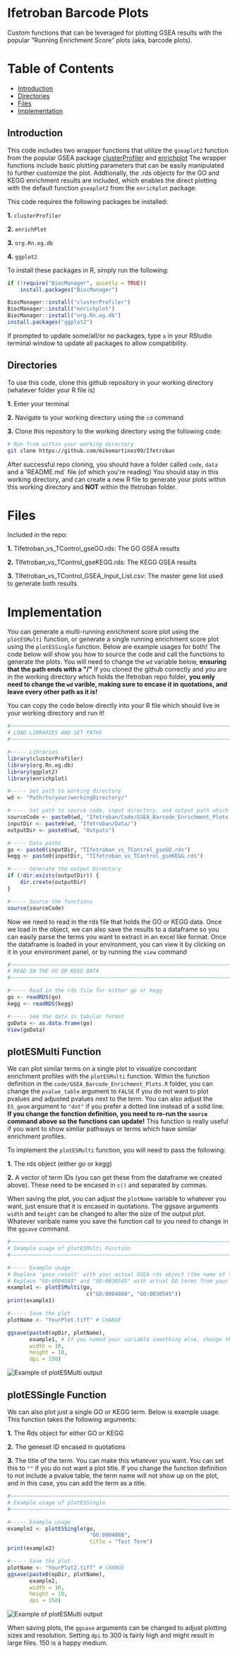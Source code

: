 # Ifetroban Barcode Plots
Custom functions that can be leveraged for plotting GSEA results with the popular "Running Enrichment Score" plots (aka, barcode plots).

# Table of Contents
- [Introduction](#introduction)
- [Directories](#directories)
- [Files](#files)
- [Implementation](#implementation)


## Introduction
This code includes two wrapper functions that utilize the `gseaplot2` function from the popular GSEA package [clusterProfiler](https://bioconductor.org/packages/release/bioc/html/clusterProfiler.html) and [enrichplot](https://yulab-smu.top/biomedical-knowledge-mining-book/enrichplot.html)
The wrapper functions include basic plotting parameters that can be easily manipulated to further customize the plot.
Addtionally, the .rds objects for the GO and KEGG enrichment results are included, which enables the direct plotting with the default function `gseaplot2` from the `enrichplot` package.

This code requires the following packages be installed:

**1.** `clusterProfiler`

**2.** `enrichPlot`

**3.**  `org.Rn.eg.db`

**4.** `ggplot2`


To install these packages in R, simply run the following:
``` R
if (!require("BiocManager", quietly = TRUE))
    install.packages("BiocManager")

BiocManager::install("clusterProfiler")
BiocManager::install("enrichplot")
BiocManager::install("org.Rn.eg.db")
install.packages("ggplot2")
```

If prompted to update some/all/or no packages, type `a` in your RStudio terminal window to update all packages to allow compatibility.

## Directories
To use this code, clone this github repository in your working directory (whatever folder your R file is)

**1.** Enter your terminal

**2.** Navigate to your working directory using the `cd` command

**3.** Clone this repository to the working directory using the following code:


``` bash
# Run from within your working directory
git clone https://github.com/mikemartinez99/Ifetroban
```

After successful repo cloning, you should have a folder called `code`, `data` and a 'README.md` file (of which you're reading)
You should stay in this working directory, and can create a new R file to generate your plots within this working directory and **NOT** within the Ifetroban folder.


# Files
Included in the repo:

**1.** TIfetroban_vs_TControl_gseGO.rds: The GO GSEA results

**2.** TIfetroban_vs_TControl_gseKEGG.rds: The KEGG GSEA results

**3.** TIfetroban_vs_TControl_GSEA_Input_List.csv: The master gene list used to generate both results




# Implementation
You can generate a multi-running enrichment score plot using the `plotESMulti` function, or generate a single running enrichment score plot using the `plotESSingle` function. Below are example usages for both!
The code below will show you how to source the code and call the functions to generate the plots. You will need to change the `wd` variable below, **ensuring that the path ends with a "/"**
If you cloned the github correctly and you are in the working directory which holds the Ifetroban repo folder, **you only need to change the `wd` varible, making sure to encase it in quotations, and leave every other path as it is!**

You can copy the code below directly into your R file which should live in your working directory and run it!

```R
#~~~~~~~~~~~~~~~~~~~~~~~~~~~~~~~~~~~~~~~~~~~~~~~~~~~~~~~~~~~~~~~~~~~~~~~~~~~~~~#
# LOAD LIBRARIES AND SET PATHS
#~~~~~~~~~~~~~~~~~~~~~~~~~~~~~~~~~~~~~~~~~~~~~~~~~~~~~~~~~~~~~~~~~~~~~~~~~~~~~~#

#----- Libraries
library(clusterProfiler)
library(org.Rn.eg.db)
library(ggplot2)
library(enrichplot)

#----- Set path to working directory
wd <- "Path/to/your/workingDirectory/"

#----- Set path to source code, input directory, and output path which we will create
sourceCode <- paste0(wd, "Ifetroban/Code/GSEA_Barcode_Enrichment_Plots.R"
inputDir <- paste0(wd, "Ifetroban/Data/")
outputDir <- paste0(wd, "Outputs")

#----- Data paths
go <- paste0(inputDir, "TIfetroban_vs_TControl_gseGO.rds")
kegg <- paste0(inputDir, "TIfetroban_vs_TControl_gseKEGG.rds")

#----- Generate the output Directory
if (!dir.exists(outputDir)) {
    dir.create(outputDir)
}

#----- Source the functions
source(sourceCode)
```
Now we need to read in the rds file that holds the GO or KEGG data. Once we load in the object, we can also save the results to a dataframe so you can easily parse the terms you want to extract in an excel like format. Once the dataframe is loaded in your environment, you can view it by clicking on it in your environment panel, or by running the `view` command

```R
#~~~~~~~~~~~~~~~~~~~~~~~~~~~~~~~~~~~~~~~~~~~~~~~~~~~~~~~~~~~~~~~~~~~~~~~~~~~~~~#
# READ IN THE GO OR KEGG DATA
#~~~~~~~~~~~~~~~~~~~~~~~~~~~~~~~~~~~~~~~~~~~~~~~~~~~~~~~~~~~~~~~~~~~~~~~~~~~~~~#

#----- Read in the rds file for either go or kegg
go <- readRDS(go)
kegg <- readRDS(kegg)

#----- See the data in tabular format
goData <- as.data.frame(go)
View(goData)
```

## plotESMulti Function

We can plot similar terms on a single plot to visualize concordant enrichment profiles with the `plotESMulti` function. Within the function definition in the `code/GSEA_Barcode_Enrichment_Plots.R` folder, you can change the `pvalue_table` argument to `FALSE` if you do not want to plot pvalues and adjusted pvalues next to the term. You can also adjust the `ES_geom` argument to `"dot"` if you prefer a dotted line instead of a solid line. **If you change the function definition, you need to re-run the `source` command above so the functions can update!**
This function is really useful if you want to show similar pathways or terms which have similar enrichment profiles. 

To implement the `plotESMulti` function, you will need to pass the following:

**1.** The rds object (either go or kegg)

**2.** A vector of term IDs (you can get these from the dataframe we created above). These need to be encased in `c()` and separated by commas.

When saving the plot, you can adjust the `plotName` variable to whatever you want, just ensure that it is encased in quotations. The ggsave arguments `width` and `height` can be changed to alter the size of the output plot. Whatever varibale name you save the function call to you need to change in the `ggsave` command.


```R
#~~~~~~~~~~~~~~~~~~~~~~~~~~~~~~~~~~~~~~~~~~~~~~~~~~~~~~~~~~~~~~~~~~~~~~~~~~~~~~#
# Example usage of plotESMulti Function
#~~~~~~~~~~~~~~~~~~~~~~~~~~~~~~~~~~~~~~~~~~~~~~~~~~~~~~~~~~~~~~~~~~~~~~~~~~~~~~#

#----- Example usage
# Replace 'gsea_result' with your actual GSEA rds object (the name of the variable)
# Replace "GO:0004888" and "GO:0030545" with actual GO terms from your analysis (see the dataframe for the values)
example1 <- plotESMulti(go, 
                         c("GO:0004888", "GO:0030545"))
print(example1)

#----- Save the plot
plotName <- "YourPlot.tiff" # CHANGE

ggsave(paste0(opDir, plotName), 
       example1, # If you named your variable something else, change this!
       width = 10,
       height = 10,
       dpi = 150)
```

![Example of plotESMulti output](Examples/YourPlot.png)

## plotESSingle Function

We can also plot just a single GO or KEGG term. Below is example usage. This function takes the following arguments:

**1.** The Rds object for either GO or KEGG

**2.** The geneset ID encased in quotations

**3.** The title of the term. You can make this whatever you want. You can set this to `""` if you do not want a plot title. 
If you change the function definition to not include a pvalue table, the term name will not show up on the plot, and in this case, you can add the term as a title.

```R
#~~~~~~~~~~~~~~~~~~~~~~~~~~~~~~~~~~~~~~~~~~~~~~~~~~~~~~~~~~~~~~~~~~~~~~~~~~~~~~#
# Example usage of plotESSingle
#~~~~~~~~~~~~~~~~~~~~~~~~~~~~~~~~~~~~~~~~~~~~~~~~~~~~~~~~~~~~~~~~~~~~~~~~~~~~~~#

#----- Example usage
example2 <- plotESSingle(go,
                          "GO:0004888",
                          title = "Test Term")
print(example2)

#----- Save the plot
plotName <- "YourPlot2.tiff" # CHANGE
ggsave(paste0(opDir, plotName), 
       example2,
       width = 10,
       height = 10,
       dpi = 150)

```

![Example of plotESMulti output](Examples/YourPlot2.png)

When saving plots, the `ggsave` arguments can be changed to adjust plotting sizes and resolution. Setting `dpi` to 300 is fairly high and might result in large files. 150 is a happy medium. 

